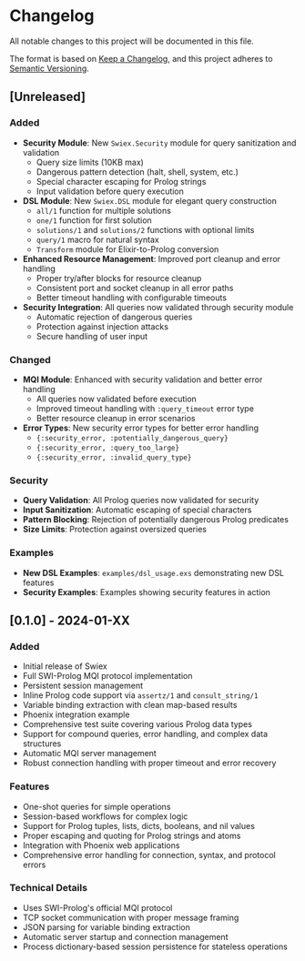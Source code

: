 # Changelog

All notable changes to this project will be documented in this file.

The format is based on [Keep a Changelog](https://keepachangelog.com/en/1.0.0/),
and this project adheres to [Semantic Versioning](https://semver.org/spec/v2.0.0.html).

## [Unreleased]

### Added
- **Security Module**: New `Swiex.Security` module for query sanitization and validation
  - Query size limits (10KB max)
  - Dangerous pattern detection (halt, shell, system, etc.)
  - Special character escaping for Prolog strings
  - Input validation before query execution
- **DSL Module**: New `Swiex.DSL` module for elegant query construction
  - `all/1` function for multiple solutions
  - `one/1` function for first solution
  - `solutions/1` and `solutions/2` functions with optional limits
  - `query/1` macro for natural syntax
  - `Transform` module for Elixir-to-Prolog conversion
- **Enhanced Resource Management**: Improved port cleanup and error handling
  - Proper try/after blocks for resource cleanup
  - Consistent port and socket cleanup in all error paths
  - Better timeout handling with configurable timeouts
- **Security Integration**: All queries now validated through security module
  - Automatic rejection of dangerous queries
  - Protection against injection attacks
  - Secure handling of user input

### Changed
- **MQI Module**: Enhanced with security validation and better error handling
  - All queries now validated before execution
  - Improved timeout handling with `:query_timeout` error type
  - Better resource cleanup in error scenarios
- **Error Types**: New security error types for better error handling
  - `{:security_error, :potentially_dangerous_query}`
  - `{:security_error, :query_too_large}`
  - `{:security_error, :invalid_query_type}`

### Security
- **Query Validation**: All Prolog queries now validated for security
- **Input Sanitization**: Automatic escaping of special characters
- **Pattern Blocking**: Rejection of potentially dangerous Prolog predicates
- **Size Limits**: Protection against oversized queries

### Examples
- **New DSL Examples**: `examples/dsl_usage.exs` demonstrating new DSL features
- **Security Examples**: Examples showing security features in action

## [0.1.0] - 2024-01-XX

### Added
- Initial release of Swiex
- Full SWI-Prolog MQI protocol implementation
- Persistent session management
- Inline Prolog code support via `assertz/1` and `consult_string/1`
- Variable binding extraction with clean map-based results
- Phoenix integration example
- Comprehensive test suite covering various Prolog data types
- Support for compound queries, error handling, and complex data structures
- Automatic MQI server management
- Robust connection handling with proper timeout and error recovery

### Features
- One-shot queries for simple operations
- Session-based workflows for complex logic
- Support for Prolog tuples, lists, dicts, booleans, and nil values
- Proper escaping and quoting for Prolog strings and atoms
- Integration with Phoenix web applications
- Comprehensive error handling for connection, syntax, and protocol errors

### Technical Details
- Uses SWI-Prolog's official MQI protocol
- TCP socket communication with proper message framing
- JSON parsing for variable binding extraction
- Automatic server startup and connection management
- Process dictionary-based session persistence for stateless operations 